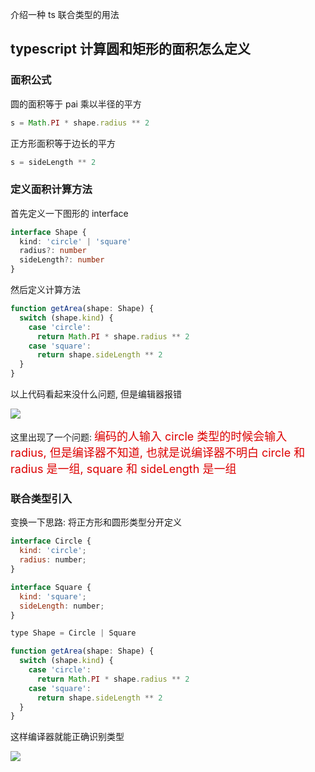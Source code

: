 介绍一种 ts 联合类型的用法

## typescript 计算圆和矩形的面积怎么定义

### 面积公式

圆的面积等于 pai 乘以半径的平方

```typescript
s = Math.PI * shape.radius ** 2
```

正方形面积等于边长的平方

```typescript
s = sideLength ** 2
```

### 定义面积计算方法

首先定义一下图形的 interface

```typescript
interface Shape {
  kind: 'circle' | 'square'
  radius?: number
  sideLength?: number
}
```

然后定义计算方法

```typescript
function getArea(shape: Shape) {
  switch (shape.kind) {
    case 'circle':
      return Math.PI * shape.radius ** 2
    case 'square':
      return shape.sideLength ** 2
  }
}
```

以上代码看起来没什么问题, 但是编辑器报错

![](https://gcy-1306312261.cos.ap-chengdu.myqcloud.com/blog/20221212104837.png)

这里出现了一个问题: <font color=#dd0000 size=4>编码的人输入 circle 类型的时候会输入 radius, 但是编译器不知道, 也就是说编译器不明白 circle 和 radius 是一组, square 和 sideLength 是一组</font>

### 联合类型引入

变换一下思路: 将正方形和圆形类型分开定义

```javascript
interface Circle {
  kind: 'circle';
  radius: number;
}

interface Square {
  kind: 'square';
  sideLength: number;
}

type Shape = Circle | Square

function getArea(shape: Shape) {
  switch (shape.kind) {
    case 'circle':
      return Math.PI * shape.radius ** 2
    case 'square':
      return shape.sideLength ** 2
  }
}
```

这样编译器就能正确识别类型

![](https://gcy-1306312261.cos.ap-chengdu.myqcloud.com/blog/20221212111127.png)

